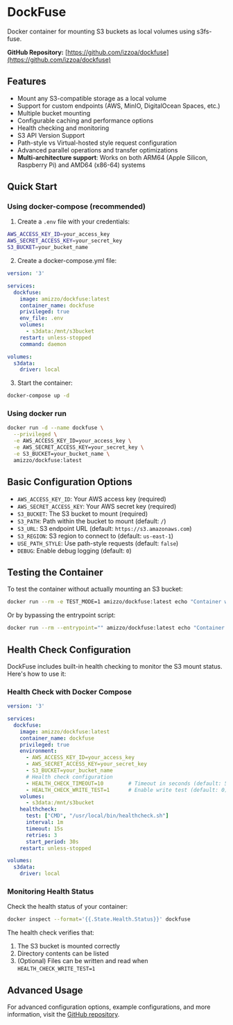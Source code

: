 # DockFuse

Docker container for mounting S3 buckets as local volumes using s3fs-fuse.

**GitHub Repository:** [https://github.com/izzoa/dockfuse](https://github.com/izzoa/dockfuse)

## Features

- Mount any S3-compatible storage as a local volume
- Support for custom endpoints (AWS, MinIO, DigitalOcean Spaces, etc.)
- Multiple bucket mounting
- Configurable caching and performance options
- Health checking and monitoring
- S3 API Version Support
- Path-style vs Virtual-hosted style request configuration
- Advanced parallel operations and transfer optimizations
- **Multi-architecture support**: Works on both ARM64 (Apple Silicon, Raspberry Pi) and AMD64 (x86-64) systems

## Quick Start

### Using docker-compose (recommended)

1. Create a `.env` file with your credentials:
```bash
AWS_ACCESS_KEY_ID=your_access_key
AWS_SECRET_ACCESS_KEY=your_secret_key
S3_BUCKET=your_bucket_name
```

2. Create a docker-compose.yml file:
```yaml
version: '3'

services:
  dockfuse:
    image: amizzo/dockfuse:latest
    container_name: dockfuse
    privileged: true
    env_file: .env
    volumes:
      - s3data:/mnt/s3bucket
    restart: unless-stopped
    command: daemon

volumes:
  s3data:
    driver: local
```

3. Start the container:
```bash
docker-compose up -d
```

### Using docker run

```bash
docker run -d --name dockfuse \
  --privileged \
  -e AWS_ACCESS_KEY_ID=your_access_key \
  -e AWS_SECRET_ACCESS_KEY=your_secret_key \
  -e S3_BUCKET=your_bucket_name \
  amizzo/dockfuse:latest
```

## Basic Configuration Options

- `AWS_ACCESS_KEY_ID`: Your AWS access key (required)
- `AWS_SECRET_ACCESS_KEY`: Your AWS secret key (required)
- `S3_BUCKET`: The S3 bucket to mount (required)
- `S3_PATH`: Path within the bucket to mount (default: `/`)
- `S3_URL`: S3 endpoint URL (default: `https://s3.amazonaws.com`)
- `S3_REGION`: S3 region to connect to (default: `us-east-1`)
- `USE_PATH_STYLE`: Use path-style requests (default: `false`)
- `DEBUG`: Enable debug logging (default: `0`)

## Testing the Container

To test the container without actually mounting an S3 bucket:

```bash
docker run --rm -e TEST_MODE=1 amizzo/dockfuse:latest echo "Container works!"
```

Or by bypassing the entrypoint script:

```bash
docker run --rm --entrypoint="" amizzo/dockfuse:latest echo "Container works!"
```

## Health Check Configuration

DockFuse includes built-in health checking to monitor the S3 mount status. Here's how to use it:

### Health Check with Docker Compose

```yaml
version: '3'

services:
  dockfuse:
    image: amizzo/dockfuse:latest
    container_name: dockfuse
    privileged: true
    environment:
      - AWS_ACCESS_KEY_ID=your_access_key
      - AWS_SECRET_ACCESS_KEY=your_secret_key
      - S3_BUCKET=your_bucket_name
      # Health check configuration
      - HEALTH_CHECK_TIMEOUT=10        # Timeout in seconds (default: 5)
      - HEALTH_CHECK_WRITE_TEST=1      # Enable write test (default: 0)
    volumes:
      - s3data:/mnt/s3bucket
    healthcheck:
      test: ["CMD", "/usr/local/bin/healthcheck.sh"]
      interval: 1m
      timeout: 15s
      retries: 3
      start_period: 30s
    restart: unless-stopped

volumes:
  s3data:
    driver: local
```

### Monitoring Health Status

Check the health status of your container:

```bash
docker inspect --format='{{.State.Health.Status}}' dockfuse
```

The health check verifies that:
1. The S3 bucket is mounted correctly
2. Directory contents can be listed
3. (Optional) Files can be written and read when `HEALTH_CHECK_WRITE_TEST=1`

## Advanced Usage

For advanced configuration options, example configurations, and more information, visit the [GitHub repository](https://github.com/izzoa/dockfuse). 